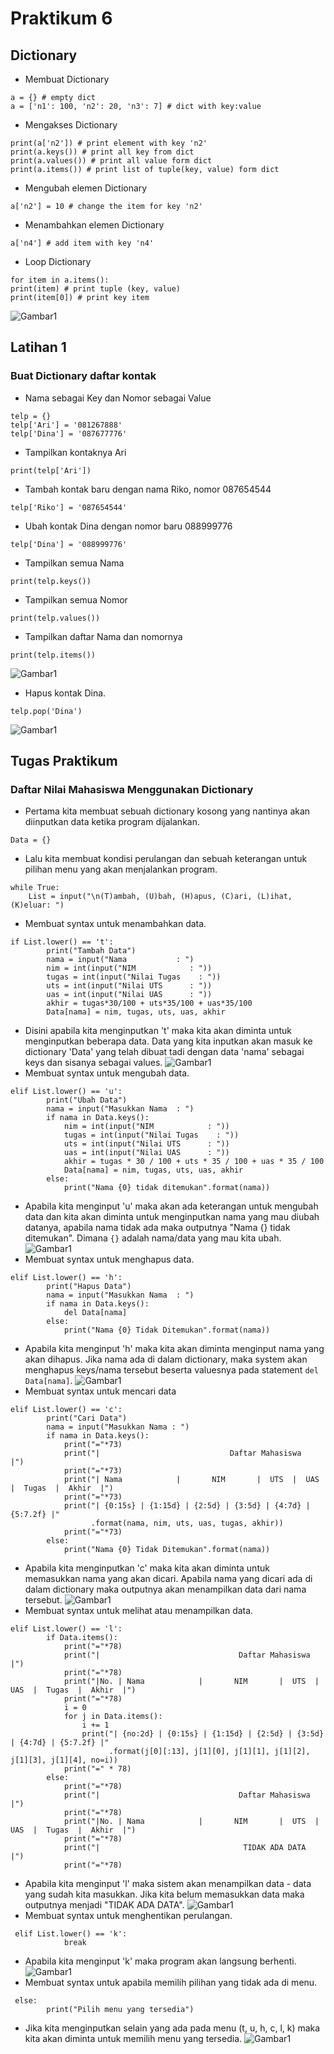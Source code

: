 # Praktikum 6 
## Dictionary
- Membuat Dictionary
```
a = {} # empty dict
a = ['n1': 100, 'n2': 20, 'n3': 7] # dict with key:value
```
- Mengakses Dictionary
```
print(a['n2']) # print element with key 'n2'
print(a.keys()) # print all key from dict
print(a.values()) # print all value form dict
print(a.items()) # print list of tuple(key, value) form dict
```
- Mengubah elemen Dictionary
```
a['n2'] = 10 # change the item for key 'n2'
```
- Menambahkan elemen Dictionary
```
a['n4'] # add item with key 'n4'
```
- Loop Dictionary
```
for item in a.items():
print(item) # print tuple (key, value)
print(item[0]) # print key item
```
![Gambar1](pk6/6.1.png)
## Latihan 1 
### Buat Dictionary daftar kontak 
- Nama sebagai Key dan Nomor sebagai Value
```
telp = {}
telp['Ari'] = '081267888'
telp['Dina'] = '087677776'
```
- Tampilkan kontaknya Ari
```
print(telp['Ari'])
```
- Tambah kontak baru dengan nama Riko, nomor 087654544
```
telp['Riko'] = '087654544'
```
- Ubah kontak Dina dengan nomor baru 088999776
```
telp['Dina'] = '088999776'
```
- Tampilkan semua Nama
```
print(telp.keys())
```
- Tampilkan semua Nomor
```
print(telp.values())
```
- Tampilkan daftar Nama dan nomornya
```
print(telp.items())
```
![Gambar1](pk6/6.2.png)
- Hapus kontak Dina.
```
telp.pop('Dina')
```
![Gambar1](pk6/6.3.png)
## Tugas Praktikum
### Daftar Nilai Mahasiswa Menggunakan **Dictionary**
- Pertama kita membuat sebuah dictionary kosong yang nantinya akan diinputkan data ketika program dijalankan.
```
Data = {}
```
- Lalu kita membuat kondisi perulangan dan sebuah keterangan untuk pilihan menu yang akan menjalankan program.
```
while True:
    List = input("\n(T)ambah, (U)bah, (H)apus, (C)ari, (L)ihat, (K)eluar: ")
```
- Membuat syntax untuk menambahkan data.
```
if List.lower() == 't':
        print("Tambah Data")
        nama = input("Nama           : ")
        nim = int(input("NIM            : "))
        tugas = int(input("Nilai Tugas    : "))
        uts = int(input("Nilai UTS      : "))
        uas = int(input("Nilai UAS      : "))
        akhir = tugas*30/100 + uts*35/100 + uas*35/100
        Data[nama] = nim, tugas, uts, uas, akhir
```
- Disini apabila kita menginputkan 't' maka kita akan diminta untuk menginputkan beberapa data. Data yang kita inputkan akan masuk ke dictionary 'Data' yang telah dibuat tadi dengan data 'nama' sebagai keys dan sisanya sebagai values.
![Gambar1](pk6/6.4.png)
- Membuat syntax untuk mengubah data.
```
elif List.lower() == 'u':
        print("Ubah Data")
        nama = input("Masukkan Nama  : ")
        if nama in Data.keys():
            nim = int(input("NIM            : "))
            tugas = int(input("Nilai Tugas    : "))
            uts = int(input("Nilai UTS      : "))
            uas = int(input("Nilai UAS      : "))
            akhir = tugas * 30 / 100 + uts * 35 / 100 + uas * 35 / 100
            Data[nama] = nim, tugas, uts, uas, akhir
        else:
            print("Nama {0} tidak ditemukan".format(nama))
```
- Apabila kita menginput 'u' maka akan ada keterangan untuk mengubah data dan kita akan diminta untuk menginputkan nama yang mau diubah datanya, apabila nama tidak ada maka outputnya "Nama {} tidak ditemukan". Dimana ```{}``` adalah nama/data yang mau kita ubah.
![Gambar1](pk6/6.5.png)
- Membuat syntax untuk menghapus data.
```
elif List.lower() == 'h':
        print("Hapus Data")
        nama = input("Masukkan Nama  : ")
        if nama in Data.keys():
            del Data[nama]
        else:
            print("Nama {0} Tidak Ditemukan".format(nama))
```
- Apabila kita menginput 'h' maka kita akan diminta menginput nama yang akan dihapus. Jika nama ada di dalam dictionary, maka system akan menghapus keys/nama tersebut beserta valuesnya pada statement ```del Data[nama]```.
![Gambar1](pk6/6.6.png)
- Membuat syntax untuk mencari data
```
elif List.lower() == 'c':
        print("Cari Data")
        nama = input("Masukkan Nama : ")
        if nama in Data.keys():
            print("="*73)
            print("|                             Daftar Mahasiswa                          |")
            print("="*73)
            print("| Nama            |       NIM       |  UTS  |  UAS  |  Tugas  |  Akhir  |")
            print("="*73)
            print("| {0:15s} | {1:15d} | {2:5d} | {3:5d} | {4:7d} | {5:7.2f} |"
                  .format(nama, nim, uts, uas, tugas, akhir))
            print("="*73)
        else:
            print("Nama {0} Tidak Ditemukan".format(nama))
```
- Apabila kita menginputkan 'c' maka kita akan diminta untuk memasukkan nama yang akan dicari. Apabila nama yang dicari ada di dalam dictionary maka outputnya akan menampilkan data dari nama tersebut.
![Gambar1](pk6/6.7.png)
- Membuat syntax untuk melihat atau menampilkan data.
```
elif List.lower() == 'l':
        if Data.items():
            print("="*78)
            print("|                               Daftar Mahasiswa                             |")
            print("="*78)
            print("|No. | Nama            |       NIM       |  UTS  |  UAS  |  Tugas  |  Akhir  |")
            print("="*78)
            i = 0
            for j in Data.items():
                i += 1
                print("| {no:2d} | {0:15s} | {1:15d} | {2:5d} | {3:5d} | {4:7d} | {5:7.2f} |"
                      .format(j[0][:13], j[1][0], j[1][1], j[1][2], j[1][3], j[1][4], no=i))
            print("=" * 78)
        else:
            print("="*78)
            print("|                               Daftar Mahasiswa                             |")
            print("="*78)
            print("|No. | Nama            |       NIM       |  UTS  |  UAS  |  Tugas  |  Akhir  |")
            print("="*78)
            print("|                                TIDAK ADA DATA                              |")
            print("="*78)
```
- Apabila kita menginput 'l' maka sistem akan menampilkan data - data yang sudah kita masukkan. Jika kita belum memasukkan data maka outputnya menjadi "TIDAK ADA DATA".
![Gambar1](pk6/6.8.png)
- Membuat syntax untuk menghentikan perulangan.
```
 elif List.lower() == 'k':
            break
```
- Apabila kita menginput 'k' maka program akan langsung berhenti.
![Gambar1](pk6/6.9.png)
- Membuat syntax untuk apabila memilih pilihan yang tidak ada di menu.
```
 else:
        print("Pilih menu yang tersedia")
```
- Jika kita menginputkan selain yang ada pada menu (t, u, h, c, l, k) maka kita akan diminta untuk memilih menu yang tersedia.
![Gambar1](pk6/6.10.png)
